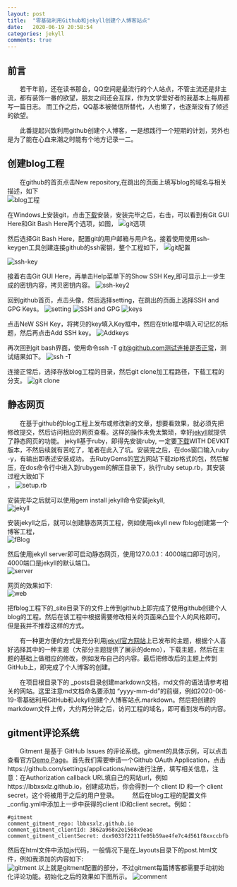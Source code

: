 ```yaml
---
layout: post
title:  "零基础利用Github和jekyll创建个人博客站点"
date:   2020-06-19 20:58:54
categories: jekyll
comments: true
---
```

## 前言
&ensp;&ensp;&ensp;&ensp;若干年前，还在读书那会，QQ空间是最流行的个人站点，不管主流还是非主流，都有装饰一番的欲望，朋友之间还会互踩，作为文学爱好者的我基本上每周都写一篇日志。
而工作之后，QQ基本被微信所替代，人也懒了，也逐渐没有了倾述的欲望。

&ensp;&ensp;&ensp;&ensp;此番提起兴致利用github创建个人博客，一是想践行一个短期的计划，另外也是为了能在心血来潮之时能有个地方记录一二。

## 创建blog工程
&ensp;&ensp;&ensp;&ensp;在github的首页点击New repository,在跳出的页面上填写blog的域名与相关描述，如下  
![blog工程](https://github.com/lbbxsxlz/lbbxsxlz.github.io/raw/master/images/blog/1.png)

在Windows上安装git，点击[下载](https://git-scm.com/downloads)安装，安装完毕之后，右击，可以看到有Git GUI Here和Git Bash Here两个选项，如图，
![git选项](https://github.com/lbbxsxlz/lbbxsxlz.github.io/raw/master/images/blog/2.png)

然后选择Git Bash Here，配置git的用户邮箱与用户名。接着使用使用ssh-keygen工具创建连接github的ssh密钥，整个工程如下，
![git配置](https://github.com/lbbxsxlz/lbbxsxlz.github.io/raw/master/images/blog/3.png)

![ssh-key](https://github.com/lbbxsxlz/lbbxsxlz.github.io/raw/master/images/blog/4.png)

接着右击Git GUI Here，再单击Help菜单下的Show SSH Key,即可显示上一步生成的密钥内容，拷贝密钥内容。
![ssh-key2](https://github.com/lbbxsxlz/lbbxsxlz.github.io/raw/master/images/blog/7.png)

回到github首页，点击头像，然后选择setting，在跳出的页面上选择SSH and GPG Keys。
![setting](https://github.com/lbbxsxlz/lbbxsxlz.github.io/raw/master/images/blog/8.png)
![SSH and GPG](https://github.com/lbbxsxlz/lbbxsxlz.github.io/raw/master/images/blog/9.png)
![keys](https://github.com/lbbxsxlz/lbbxsxlz.github.io/raw/master/images/blog/10.png)

点击NeW SSH Key，将拷贝的key填入Key框中，然后在title框中填入可记忆的标题，然后再点击Add SSH key。
![Addkeys](https://github.com/lbbxsxlz/lbbxsxlz.github.io/raw/master/images/blog/11.png)

再次回到git bash界面，使用命令ssh -T git@github.com测试连接是否正常，测试结果如下。
![ssh -T](https://github.com/lbbxsxlz/lbbxsxlz.github.io/raw/master/images/blog/12.png)

连接正常后，选择存放blog工程的目录，然后git clone加工程路径，下载工程的分支。
![git clone](https://github.com/lbbxsxlz/lbbxsxlz.github.io/raw/master/images/blog/13.png)

## 静态网页
&ensp;&ensp;&ensp;&ensp;在基于github的blog工程上发布或修改新的文章，想要看效果，就必须先把修改提交，然后访问相应的网页查看。这样的操作未免太繁琐，幸好[jekyll](https://jekyllrb.com/)就提供了静态网页的功能。
jekyll基于ruby，即得先安装ruby, 一定要[下载](https://rubyinstaller.org/downloads/)WITH DEVKIT版本，不然后续就有苦吃了，笔者在此入了坑。安装完之后，在dos窗口输入ruby -y，有输出即表述安装成功。
去RubyGems的[官方](https://rubygems.org/pages/download)网站下载zip格式的包，然后解压，在dos命令行中进入到rubygem的解压目录下，执行ruby setup.rb，其安装过程大致如下<br>，
![setup.rb](https://github.com/lbbxsxlz/lbbxsxlz.github.io/raw/master/images/blog/14.png)  

安装完毕之后就可以使用gem install jekyll命令安装jekyll,<br>
![jekyll](https://github.com/lbbxsxlz/lbbxsxlz.github.io/raw/master/images/blog/15.png)

安装jekyll之后，就可以创建静态网页工程，例如使用jekyll new fblog创建第一个博客工程，<br>
![fBlog](https://github.com/lbbxsxlz/lbbxsxlz.github.io/raw/master/images/blog/16.png)

然后使用jekyll server即可启动静态网页，使用127.0.0.1：4000端口即可访问，4000端口是jekyll的默认端口。<br>
![server](https://github.com/lbbxsxlz/lbbxsxlz.github.io/raw/master/images/blog/17.png)

网页的效果如下:<br>
![web](https://github.com/lbbxsxlz/lbbxsxlz.github.io/raw/master/images/blog/18.png)

把fblog工程下的_site目录下的文件上传到github上即完成了使用github创建个人blog的工程。然后在该工程中根据需要修改相关的页面来凸显个人的风格即可。但是我并不推荐这样的方式。

&ensp;&ensp;&ensp;&ensp;有一种更方便的方式是充分利用[jekyll官方网站](http://jekyllthemes.org/)上已发布的主题，根据个人喜好选择其中的一种主题（大部分主题提供了展示的demo），下载主题，然后在主题的基础上做相应的修改，例如发布自己的内容。最后把修改后的主题上传到GitHub上，即完成了个人博客的创建。

&ensp;&ensp;&ensp;&ensp;在项目根目录下的 _posts目录创建markdown文档，md文件的语法请参考相关的网站。这里注意md文档命名要添加 “yyyy-mm-dd”的前缀，例如2020-06-19-零基础利用GitHub和Jekyll创建个人博客站点.markdown。然后把创建的markdown文件上传，大约两分钟之后，访问工程的域名，即可看到发布的内容。

## gitment评论系统
&ensp;&ensp;&ensp;&ensp;Gitment 是基于 GitHub Issues 的评论系统。gitment的具体示例，可以点击查看官方[Demo Page](https://imsun.github.io/gitment/)。首先我们需要申请一个Github OAuth Application，点击https://github.com/settings/applications/new进行注册，填写相关信息，注意：在Authorization callback URL填自己的网站url，例如https://lbbxsxlz.github.io，创建成功后，你会得到一个 client ID 和一个 client secret，这个将被用于之后的用户登录。
&ensp;&ensp;&ensp;&ensp;然后在blog工程的配置文件_config.yml中添加上一步中获得的client ID和client secret。例如：<br>
```
#gitment
comment_gitment_repo: lbbxsxlz.github.io
comment_gitment_clientId: 3862a968x2e1568x9eae
comment_gitment_clientSecret: dxx9033f2211fe05b59ae4fe7c4d561f8xxccbfb
```
然后在html文件中添加js代码，一般情况下是在_layouts目录下的post.html文件，例如我添加的内容如下:<br>
![gitment](https://github.com/lbbxsxlz/lbbxsxlz.github.io/raw/master/images/blog/19.png)
以上就是gitment配置的部分，不过gitment每篇博客都需要手动初始化评论功能。初始化之后的效果如下图所示。
![comment](https://github.com/lbbxsxlz/lbbxsxlz.github.io/raw/master/images/blog/20.png)




